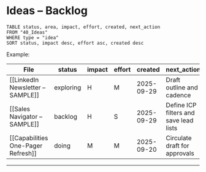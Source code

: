 # Ideas – Backlog

```dataview
TABLE status, area, impact, effort, created, next_action
FROM "40_Ideas"
WHERE type = "idea"
SORT status, impact desc, effort asc, created desc
```

Example: 

| File                               | status    | impact | effort | created    | next_action                            |
| ---------------------------------- | --------- | ------ | ------ | ---------- | -------------------------------------- |
| [[LinkedIn Newsletter – SAMPLE]]   | exploring | H      | M      | 2025-09-29 | Draft outline and cadence              |
| [[Sales Navigator – SAMPLE]]       | backlog   | H      | S      | 2025-09-29 | Define ICP filters and save lead lists |
| [[Capabilities One-Pager Refresh]] | doing     | M      | M      | 2025-09-20 | Circulate draft for approvals          |

---

